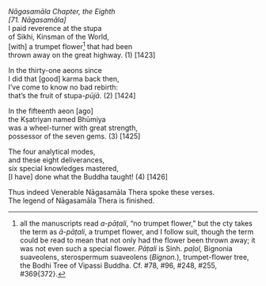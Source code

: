 *Nāgasamāla Chapter, the Eighth*  
*\[71. Nāgasamāla\]*  
I paid reverence at the stupa  
of Sikhi, Kinsman of the World,  
\[with\] a trumpet flower[^1] that had been  
thrown away on the great highway. (1) \[1423\]

In the thirty-one aeons since  
I did that \[good\] karma back then,  
I’ve come to know no bad rebirth:  
that’s the fruit of stupa-*pūjā.* (2) \[1424\]

In the fifteenth aeon \[ago\]  
the Kṣatriyan named Bhūmiya  
was a wheel-turner with great strength,  
possessor of the seven gems. (3) \[1425\]

The four analytical modes,  
and these eight deliverances,  
six special knowledges mastered,  
\[I have\] done what the Buddha taught! (4) \[1426\]

Thus indeed Venerable Nāgasamāla Thera spoke these verses.  
The legend of Nāgasamāla Thera is finished.

[^1]: all the manuscripts read *a*-*pāṭali*, “no trumpet flower,” but
    the cty takes the term as *ā-pāṭali*, a trumpet flower, and I follow
    suit, though the term could be read to mean that not only had the
    flower been thrown away; it was not even such a special flower.
    *Pāṭali* is Sinh. *paḷol,* Bignonia suaveolens, sterospermum
    suaveolens (*Bignon.*), trumpet-flower tree, the Bodhi Tree of
    Vipassi Buddha. Cf. \#78, \#96, \#248, \#255, \#369{372}.
